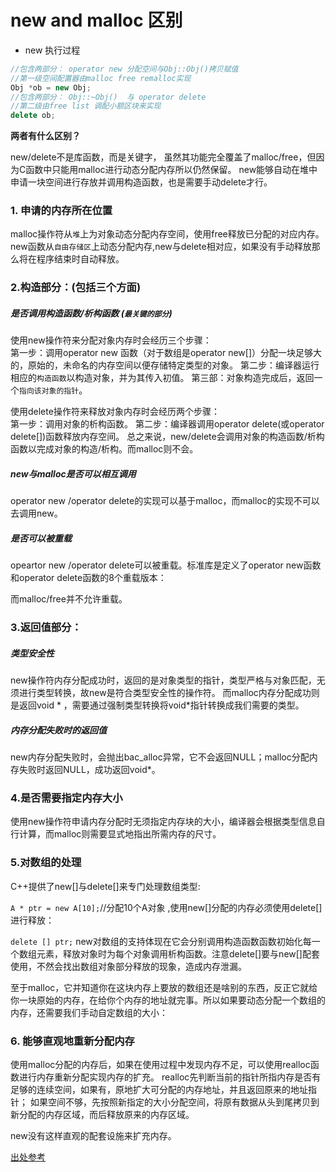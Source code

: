 # new and malloc 区别

- new 执行过程
```c++
//包含两部分： operator new 分配空间与Obj::Obj()拷贝赋值
//第一级空间配置器由malloc free remalloc实现
Obj *ob = new Obj;
//包含两部分： Obj::~Obj()  与 operator delete
//第二级由free list 调配小额区块来实现
delete ob;
```

**两者有什么区别？**

new/delete不是库函数，而是关键字，
虽然其功能完全覆盖了malloc/free，但因为C函数中只能用malloc进行动态分配内存所以仍然保留。
new能够自动在堆中申请一块空间进行存放并调用构造函数，也是需要手动delete才行。

### 1. 申请的内存所在位置
malloc操作符从`堆`上为对象动态分配内存空间，使用free释放已分配的对应内存。
new函数从`自由存储区`上动态分配内存,new与delete相对应，如果没有手动释放那么将在程序结束时自动释放。

### 2.构造部分：(包括三个方面)

##### 是否调用构造函数/析构函数  (`最关键的部分`)
使用new操作符来分配对象内存时会经历三个步骤：<br>
第一步：调用operator new 函数（对于数组是operator new[]）分配一块足够大的，原始的，未命名的内存空间以便存储特定类型的对象。
第二步：编译器运行相应的`构造函数`以构造对象，并为其传入初值。
第三部：对象构造完成后，返回一个`指向该对象的指针`。

使用delete操作符来释放对象内存时会经历两个步骤：<br>
第一步：调用对象的析构函数。
第二步：编译器调用operator delete(或operator delete[])函数释放内存空间。
总之来说，new/delete会调用对象的构造函数/析构函数以完成对象的构造/析构。而malloc则不会。

##### new与malloc是否可以相互调用
operator new /operator delete的实现可以基于malloc，而malloc的实现不可以去调用new。

##### 是否可以被重载
opeartor new /operator delete可以被重载。标准库是定义了operator new函数和operator delete函数的8个重载版本：

而malloc/free并不允许重载。

### 3.返回值部分：

##### 类型安全性
new操作符内存分配成功时，返回的是对象类型的指针，类型严格与对象匹配，无须进行类型转换，故new是符合类型安全性的操作符。
而malloc内存分配成功则是返回void * ，需要通过强制类型转换将void*指针转换成我们需要的类型。

##### 内存分配失败时的返回值
new内存分配失败时，会抛出bac_alloc异常，它不会返回NULL；malloc分配内存失败时返回NULL，成功返回void*。

### 4.是否需要指定内存大小
使用new操作符申请内存分配时无须指定内存块的大小，编译器会根据类型信息自行计算，而malloc则需要显式地指出所需内存的尺寸。

### 5.对数组的处理
C++提供了new[]与delete[]来专门处理数组类型:

`A * ptr = new A[10];`//分配10个A对象 ,使用new[]分配的内存必须使用delete[]进行释放：

`delete [] ptr;`
new对数组的支持体现在它会分别调用构造函数函数初始化每一个数组元素，释放对象时为每个对象调用析构函数。注意delete[]要与new[]配套使用，不然会找出数组对象部分释放的现象，造成内存泄漏。

至于malloc，它并知道你在这块内存上要放的数组还是啥别的东西，反正它就给你一块原始的内存，在给你个内存的地址就完事。所以如果要动态分配一个数组的内存，还需要我们手动自定数组的大小：


### 6. 能够直观地重新分配内存
使用malloc分配的内存后，如果在使用过程中发现内存不足，可以使用realloc函数进行内存重新分配实现内存的扩充。
realloc先判断当前的指针所指内存是否有足够的连续空间，如果有，原地扩大可分配的内存地址，并且返回原来的地址指针；
如果空间不够，先按照新指定的大小分配空间，将原有数据从头到尾拷贝到新分配的内存区域，而后释放原来的内存区域。

new没有这样直观的配套设施来扩充内存。

[出处参考]( https://www.cnblogs.com/ywliao/articles/8116622.html)



